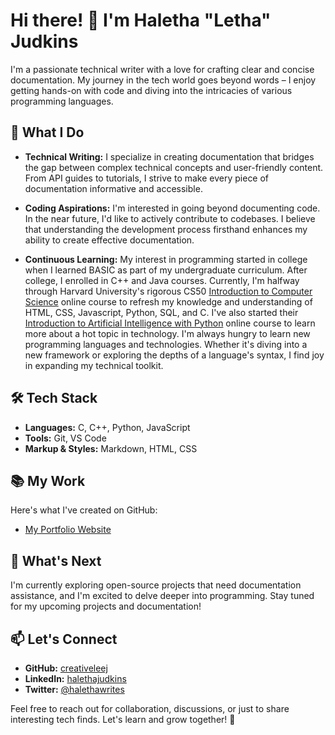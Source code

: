 # Hi there! 👋 I'm Haletha "Letha" Judkins

I'm a passionate technical writer with a love for crafting clear and concise documentation. My journey in the tech world goes beyond words – I enjoy getting hands-on with code and diving into the intricacies of various programming languages.

## 🚀 What I Do

- **Technical Writing:** I specialize in creating documentation that bridges the gap between complex technical concepts and user-friendly content. From API guides to tutorials, I strive to make every piece of documentation informative and accessible.

- **Coding Aspirations:** I'm interested in going beyond documenting code. In the near future, I'd like to actively contribute to codebases. I believe that understanding the development process firsthand enhances my ability to create effective documentation.

- **Continuous Learning:** My interest in programming started in college when I learned BASIC as part of my undergraduate curriculum. After college, I enrolled in C++ and Java courses. Currently, I'm halfway through Harvard University's rigorous CS50 [Introduction to Computer Science]( https://www.harvardonline.harvard.edu/course/cs50-introduction-computer-science) online course to refresh my knowledge and understanding of HTML, CSS, Javascript, Python, SQL, and C. I've also started their [Introduction to Artificial Intelligence with Python](https://pll.harvard.edu/course/cs50s-introduction-artificial-intelligence-python) online course to learn more about a hot topic in technology. I'm always hungry to learn new programming languages and technologies. Whether it's diving into a new framework or exploring the depths of a language's syntax, I find joy in expanding my technical toolkit. 

## 🛠️ Tech Stack

- **Languages:** C, C++, Python, JavaScript
- **Tools:** Git, VS Code
- **Markup & Styles:** Markdown, HTML, CSS

## 📚 My Work

Here's what I've created on GitHub:

- [My Portfolio Website](https://www.haletha.com)

## 🌱 What's Next

I'm currently exploring open-source projects that need documentation assistance, and I'm excited to delve deeper into programming. Stay tuned for my upcoming projects and documentation!

## 📫 Let's Connect

- **GitHub:** [creativeleej](https://github.com/creativeleej)
- **LinkedIn:** [halethajudkins](https://linkedin.com/in/halethajudkins)
- **Twitter:** [@halethawrites](https://twitter.com/halethawrites)

Feel free to reach out for collaboration, discussions, or just to share interesting tech finds. Let's learn and grow together! 🌟

